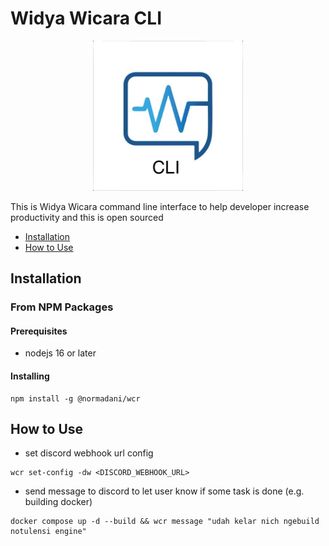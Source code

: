 # Widya Wicara CLI

<p align="center">
  <img src="assets/wicaralogocli.jpg" height=240>
</p>

This is Widya Wicara command line interface to help developer increase productivity and this is open sourced

- [Installation](#installation)
- [How to Use](#how-to-use)

## Installation
### From NPM Packages 
#### Prerequisites
- nodejs 16 or later 
#### Installing 

```
npm install -g @normadani/wcr 
```

## How to Use
- set discord webhook url config 

```
wcr set-config -dw <DISCORD_WEBHOOK_URL>
```

- send message to discord to let user know if some task is done (e.g. building docker)

```
docker compose up -d --build && wcr message "udah kelar nich ngebuild notulensi engine"
```
